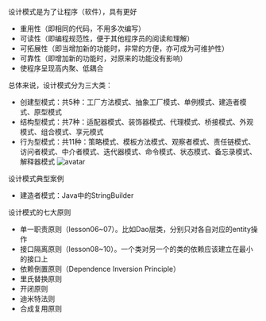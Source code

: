 设计模式是为了让程序（软件），具有更好
- 重用性（即相同的代码，不用多次编写）
- 可读性（即编程规范性，便于其他程序员的阅读和理解）
- 可拓展性（即当增加新的功能时，非常的方便，亦可成为可维护性）
- 可靠性（即增加新的功能时，对原来的功能没有影响）
- 使程序呈现高内聚、低耦合

总体来说，设计模式分为三大类：
- 创建型模式：共5种：工厂方法模式、抽象工厂模式、单例模式、建造者模式、原型模式
- 结构型模式：共7种：适配器模式、装饰器模式、代理模式、桥接模式、外观模式、组合模式、享元模式
- 行为型模式：共11种：策略模式、模板方法模式、观察者模式、责任链模式、访问者模式、中介者模式、迭代器模式、命令模式、状态模式、备忘录模式、解释器模式
![avatar](images/Snipaste_2022-07-20_23-02-46.png)

设计模式典型案例
- 建造者模式：Java中的StringBuilder

设计模式的七大原则
- 单一职责原则（lesson06~07）。比如Dao层类，分别只对各自对应的entity操作
- 接口隔离原则（lesson08~10）。一个类对另一个的类的依赖应该建立在最小的接口上
- 依赖倒置原则（Dependence Inversion Principle）
- 里氏替换原则
- 开闭原则
- 迪米特法则
- 合成复用原则
  
